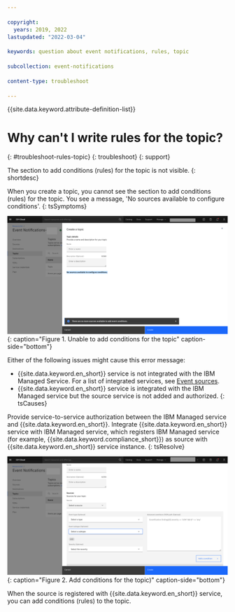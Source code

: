 ```yaml
---

copyright:
  years: 2019, 2022
lastupdated: "2022-03-04"

keywords: question about event notifications, rules, topic

subcollection: event-notifications

content-type: troubleshoot

---
```



{{site.data.keyword.attribute-definition-list}}


# Why can't I write rules for the topic?
{: #troubleshoot-rules-topic}
{: troubleshoot}
{: support}

The section to add conditions (rules) for the topic is not visible.
{: shortdesc}

When you create a topic, you cannot see the section to add conditions (rules) for the topic.
You see a message, 'No sources available to configure conditions'.
{: tsSymptoms}

![Unable to create rules](images/en-ts-rules.png "Unable to add conditions for the topic"){: caption="Figure 1. Unable to add conditions for the topic" caption-side="bottom"}

Either of the following issues might cause this error message:

- {{site.data.keyword.en_short}} service is not integrated with the IBM Managed Service. For a list of integrated services, see [Event sources](/docs/event-notifications?topic=event-notifications-en-source).
- {{site.data.keyword.en_short}} service is integrated with the IBM Managed service but the source service is not added and authorized.
{: tsCauses}

Provide service-to-service authorization between the IBM Managed service and {{site.data.keyword.en_short}}.
Integrate {{site.data.keyword.en_short}} service with IBM Managed service, which registers IBM Managed service (for example, {{site.data.keyword.compliance_short}}) as source with {{site.data.keyword.en_short}} service instance.
{: tsResolve}

![Add conditions](images/en-ts-rules2.png "Add conditions for the topic"){: caption="Figure 2. Add conditions for the topic)" caption-side="bottom"}

When the source is registered with {{site.data.keyword.en_short}} service, you can add conditions (rules) to the topic.